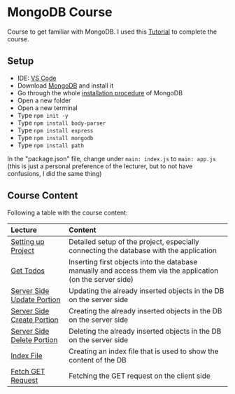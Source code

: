 # MongoDB Course #
Course to get familiar with MongoDB. I used this [Tutorial](https://www.youtube.com/watch?v=CyTWPr_WwdI) to complete the course.

## Setup ##
- IDE: [VS Code](https://code.visualstudio.com/download)
- Download [MongoDB](https://www.mongodb.com/docs/manual/tutorial/install-mongodb-on-windows/) and install it
- Go through the whole [installation procedure](https://www.mongodb.com/docs/manual/tutorial/install-mongodb-on-windows/) of MongoDB
- Open a new folder
- Open a new terminal
- Type `npm init -y`
- Type `npm install body-parser`
- Type `npm install express`
- Type `npm install mongodb`
- Type `npm install path`

In the "package.json" file, change under `main: index.js` to `main: app.js` (this is just a personal preference of the lecturer, but to not have confusions, I did the same thing)

## Course Content ##
Following a table with the course content:

| Lecture | Content |
| :------ | :------ |
| [Setting up Project](https://github.com/dastal/Tutorials/blob/main/Mongo_DB_Course/docs/Setup_Project.md) | Detailed setup of the project, especially connecting the database with the application |
| [Get Todos](https://github.com/dastal/Tutorials/blob/main/Mongo_DB_Course/docs/Todo_Crud_App.md) | Inserting first objects into the database manually and access them via the application (on the server side) |
| [Server Side Update Portion](https://github.com/dastal/Tutorials/blob/main/Mongo_DB_Course/docs/Server_Side_Update_Portion.md) | Updating the already inserted objects in the DB on the server side |
| [Server Side Create Portion](https://github.com/dastal/Tutorials/blob/main/Mongo_DB_Course/docs/Server_Side_Create_Portion.md) | Creating the already inserted objects in the DB on the server side |
| [Server Side Delete Portion](https://github.com/dastal/Tutorials/blob/main/Mongo_DB_Course/docs/Server_Side_Delete_Portion.md) | Deleting the already inserted objects in the DB on the server side |
| [Index File](https://github.com/dastal/Tutorials/blob/main/Mongo_DB_Course/docs/Creating_Index_File.md) | Creating an index file that is used to show the content of the DB |
| [Fetch GET Request](https://github.com/dastal/Tutorials/blob/main/Mongo_DB_Course/docs/Fetch_Get_Request.md) | Fetching the GET request on the client side |

